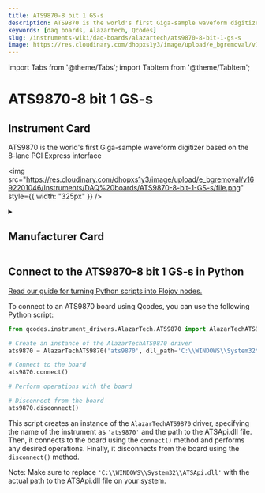 ```yaml
---
title: ATS9870-8 bit 1 GS-s
description: ATS9870 is the world's first Giga-sample waveform digitizer based on the 8-lane PCI Express interface
keywords: [daq boards, Alazartech, Qcodes]
slug: /instruments-wiki/daq-boards/alazartech/ats9870-8-bit-1-gs-s
image: https://res.cloudinary.com/dhopxs1y3/image/upload/e_bgremoval/v1692201046/Instruments/DAQ%20boards/ATS9870-8-bit-1-GS-s/file.png
---
```


import Tabs from '@theme/Tabs';
import TabItem from '@theme/TabItem';

# ATS9870-8 bit 1 GS-s

## Instrument Card

<div className="flex">

<div>

ATS9870 is the world's first Giga-sample waveform digitizer based on the 8-lane PCI Express interface

</div>

<img src="https://res.cloudinary.com/dhopxs1y3/image/upload/e_bgremoval/v1692201046/Instruments/DAQ%20boards/ATS9870-8-bit-1-GS-s/file.png" style={{ width: "325px" }} />

</div>

<details>
<summary><h2>Manufacturer Card</h2></summary>

<img src="https://res.cloudinary.com/dhopxs1y3/image/upload/e_bgremoval/v1692125979/Instruments/Vendor%20Logos/Alazartech.png" style={{ width: "100%", objectFit: "cover" }} />

Alazar Technologies Inc. (AlazarTech) was founded in 2003 with the goal of serving the test and measurement market, in general, and the embedded waveform digitizer (OEM) market segment, in particular, by providing highly differentiated, high performance instrumentation products at affordable prices. <a href="https://www.alazartech.com/">Website</a>.

<ul>
  <li>Headquarters: CANADA - QC</li>
  <li>Yearly Revenue (millions, USD): 4.0</li>
</ul>
</details>

## Connect to the ATS9870-8 bit 1 GS-s in Python

[Read our guide for turning Python scripts into Flojoy nodes.](https://docs.flojoy.ai/custom-nodes/creating-custom-node/)


<Tabs>
<TabItem value="Qcodes" label="Qcodes">

To connect to an ATS9870 board using Qcodes, you can use the following Python script:

```python
from qcodes.instrument_drivers.AlazarTech.ATS9870 import AlazarTechATS9870

# Create an instance of the AlazarTechATS9870 driver
ats9870 = AlazarTechATS9870('ats9870', dll_path='C:\\WINDOWS\\System32\\ATSApi.dll')

# Connect to the board
ats9870.connect()

# Perform operations with the board

# Disconnect from the board
ats9870.disconnect()
```

This script creates an instance of the `AlazarTechATS9870` driver, specifying the name of the instrument as `'ats9870'` and the path to the ATSApi.dll file. Then, it connects to the board using the `connect()` method and performs any desired operations. Finally, it disconnects from the board using the `disconnect()` method.

Note: Make sure to replace `'C:\\WINDOWS\\System32\\ATSApi.dll'` with the actual path to the ATSApi.dll file on your system.

</TabItem>
</Tabs>